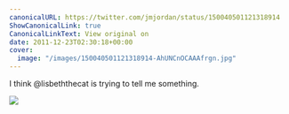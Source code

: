 ```yaml
---
canonicalURL: https://twitter.com/jmjordan/status/150040501121318914
ShowCanonicalLink: true
CanonicalLinkText: View original on
date: 2011-12-23T02:30:18+00:00
cover:
  image: "/images/150040501121318914-AhUNCnOCAAAfrgn.jpg"
---
```

I think @lisbeththecat is trying to tell me something.

![](/images/150040501121318914-AhUNCnOCAAAfrgn.jpg)